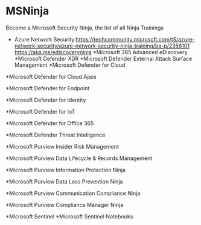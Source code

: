 # MSNinja
Become a Microsoft Security Ninja, the list of all Ninja Trainings


* Azure Network Security:https://techcommunity.microsoft.com/t5/azure-network-security/azure-network-security-ninja-training/ba-p/2356101
https://aka.ms/ediscoveryninja
*Microsoft 365 Advanced eDiscovery
*Microsoft Defender XDR
*Microsoft Defender External Attack Surface Management
*Microsoft Defender for Cloud

*Microsoft Defender for Cloud Apps

*Microsoft Defender for Endpoint

*Microsoft Defender for Identity

*Microsoft Defender for IoT

*Microsoft Defender for Office 365

*Microsoft Defender Threat Intelligence

*Microsoft Purview Insider Risk Management

*Microsoft Purview Data Lifecycle & Records Management

*Microsoft Purview Information Protection Ninja

*Microsoft Purview Data Loss Prevention Ninja

*Microsoft Purview Communication Compliance Ninja

*Microsoft Purview Compliance Manager Ninja

*Microsoft Sentinel
*Microsoft Sentinel Notebooks
